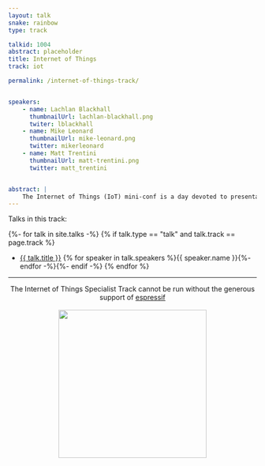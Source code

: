 ```yaml
---
layout: talk
snake: rainbow
type: track

talkid: 1004
abstract: placeholder
title: Internet of Things
track: iot

permalink: /internet-of-things-track/


speakers: 
    - name: Lachlan Blackhall
      thumbnailUrl: lachlan-blackhall.png
      twiter: lblackhall
    - name: Mike Leonard
      thumbnailUrl: mike-leonard.png
      twitter: mikerleonard
    - name: Matt Trentini
      thumbnailUrl: matt-trentini.png
      twitter: matt_trentini


abstract: | 
    The Internet of Things (IoT) mini-conf is a day devoted to presentations and demonstrations of how Python powers IoT devices, applications and services. 
---
```


Talks in this track:

{%- for talk in site.talks -%}
    {% if talk.type == "talk" and talk.track == page.track %}
* [{{ talk.title }}]({{talk.url}}) {% for speaker in talk.speakers %}{{ speaker.name }}{%- endfor -%}{%- endif -%}
{% endfor %}

<hr>

<p align="center">The Internet of Things Specialist Track cannot be run without the generous support of <a href="https://www.espressif.com/">espressif</a><br><br><a href="https://www.espressif.com/"><img src="/static/img/sponsors/espressif.png" style="width: 300px"/></a></p>
